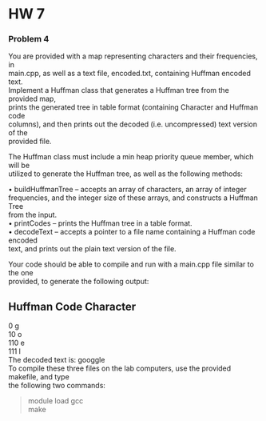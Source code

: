 # HW 7

### Problem 4

You are provided with a map representing characters and their frequencies, in  
main.cpp, as well as a text file, encoded.txt, containing Huffman encoded text.  
Implement a Huffman class that generates a Huffman tree from the provided map,  
prints the generated tree in table format (containing Character and Huffman code  
columns), and then prints out the decoded (i.e. uncompressed) text version of the  
provided file.

The Huffman class must include a min heap priority queue member, which will be  
utilized to generate the Huffman tree, as well as the following methods:  

• buildHuffmanTree – accepts an array of characters, an array of integer  
frequencies, and the integer size of these arrays, and constructs a Huffman Tree  
from the input.  
• printCodes – prints the Huffman tree in a table format.  
• decodeText – accepts a pointer to a file name containing a Huffman code encoded  
text, and prints out the plain text version of the file.  

Your code should be able to compile and run with a main.cpp file similar to the one  
provided, to generate the following output:  

Huffman Code Character  
--------------------------  
0   g  
10  o  
110 e  
111 l  
The decoded text is: googgle  
To compile these three files on the lab computers, use the provided makefile, and type  
the following two commands:  
> module load gcc  
> make  
